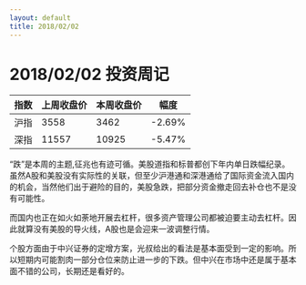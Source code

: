 ```yaml
---
layout: default
title: 2018/02/02
---
```

2018/02/02 投资周记
==================
| 指数 | 上周收盘价 | 本周收盘价 | 幅度 |  
| --- | --------- | -------- | --- |  
| 沪指 |   3558    |   3462  | -2.69% |  
| 深指 |   11557   |  10925  | -5.47% |

“跌”是本周的主题,征兆也有迹可循。美股道指和标普都创下年内单日跌幅纪录。虽然A股和美股没有实际性的关联，但至少沪港通和深港通给了国际资金流入国内的机会，当然他们出于避险的目的，美股急跌，把部分资金撤走回去补仓也不是没有可能性。

而国内也正在如火如荼地开展去杠杆，很多资产管理公司都被迫要主动去杠杆。因此就算没有美股的导火线，A股也是会迎来一波调整行情。

个股方面由于中兴证券的定增方案，光叔给出的看法是基本面受到一定的影响。所以短期内可能割肉一部分仓位来防止进一步的下跌。但中兴在市场中还是属于基本面不错的公司，长期还是看好的。
